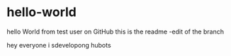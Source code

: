 # hello-world
hello World from test user on GitHub
this is the readme -edit of the branch

hey everyone i sdevelopong hubots

